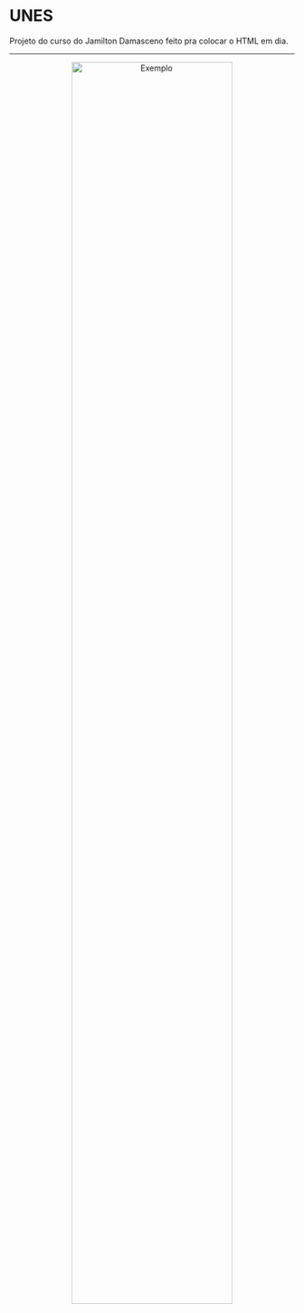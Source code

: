 # UNES
Projeto do curso do Jamilton Damasceno feito pra colocar o HTML em dia.

<hr>

<p align="center">
	<img alt="Exemplo" src=".github/exemplo.PNG" width="75%">
</p>